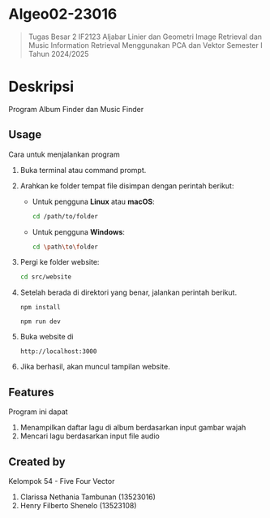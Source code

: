 
# Algeo02-23016
> Tugas Besar 2 IF2123 Aljabar Linier dan Geometri
Image Retrieval dan Music Information Retrieval Menggunakan PCA dan Vektor
Semester I Tahun 2024/2025
 

# Deskripsi
Program Album Finder dan Music Finder


## Usage

Cara untuk menjalankan program

1. Buka terminal atau command prompt.
2. Arahkan ke folder tempat file disimpan dengan perintah berikut:
   - Untuk pengguna **Linux** atau **macOS**:
     ```bash
     cd /path/to/folder
     ```
   - Untuk pengguna **Windows**:
     ```bash
     cd \path\to\folder
     ```

3. Pergi ke folder website:
    
     ```bash
     cd src/website
     ```
3. Setelah berada di direktori yang benar, jalankan perintah berikut.
    ```shell
    npm install
    ```
    ```shell
    npm run dev
    ```
4. Buka website di
    ```shell
    http://localhost:3000
    ```

4. Jika berhasil, akan muncul tampilan website.


## Features

Program ini dapat
1. Menampilkan daftar lagu di album berdasarkan input gambar wajah
2. Mencari lagu berdasarkan input file audio


## Created by

Kelompok 54 - Five Four Vector

 1. Clarissa Nethania Tambunan (13523016)
 2. Henry Filberto Shenelo (13523108)
